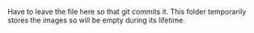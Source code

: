 Have to leave the file here so that git commits it. This folder temporarily stores the images so will be empty during its lifetime.
